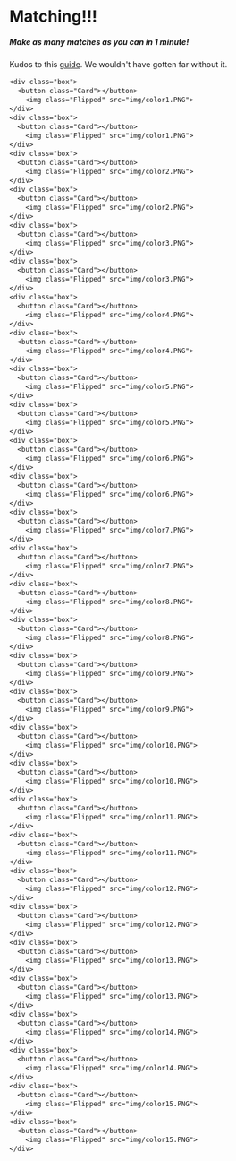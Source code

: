 # Matching!!!

##### Make as many matches as you can in 1 minute!


Kudos to this [guide](https://marina-ferreira.github.io/tutorials/js/memory-game/). We wouldn't have gotten far without it.



<body class="MemBoard">
  <section class="board">

    <div class="box">
      <button class="Card"></button>
        <img class="Flipped" src="img/color1.PNG">
    </div>
    <div class="box">
      <button class="Card"></button>
        <img class="Flipped" src="img/color1.PNG">
    </div>
    <div class="box">
      <button class="Card"></button>
        <img class="Flipped" src="img/color2.PNG">
    </div>
    <div class="box">
      <button class="Card"></button>
        <img class="Flipped" src="img/color2.PNG">
    </div>
    <div class="box">
      <button class="Card"></button>
        <img class="Flipped" src="img/color3.PNG">
    </div>
    <div class="box">
      <button class="Card"></button>
        <img class="Flipped" src="img/color3.PNG">
    </div>
    <div class="box">
      <button class="Card"></button>
        <img class="Flipped" src="img/color4.PNG">
    </div>
    <div class="box">
      <button class="Card"></button>
        <img class="Flipped" src="img/color4.PNG">
    </div>
    <div class="box">
      <button class="Card"></button>
        <img class="Flipped" src="img/color5.PNG">
    </div>
    <div class="box">
      <button class="Card"></button>
        <img class="Flipped" src="img/color5.PNG">
    </div>
    <div class="box">
      <button class="Card"></button>
        <img class="Flipped" src="img/color6.PNG">
    </div>
    <div class="box">
      <button class="Card"></button>
        <img class="Flipped" src="img/color6.PNG">
    </div>
    <div class="box">
      <button class="Card"></button>
        <img class="Flipped" src="img/color7.PNG">
    </div>
    <div class="box">
      <button class="Card"></button>
        <img class="Flipped" src="img/color7.PNG">
    </div>
    <div class="box">
      <button class="Card"></button>
        <img class="Flipped" src="img/color8.PNG">
    </div>
    <div class="box">
      <button class="Card"></button>
        <img class="Flipped" src="img/color8.PNG">
    </div>
    <div class="box">
      <button class="Card"></button>
        <img class="Flipped" src="img/color9.PNG">
    </div>
    <div class="box">
      <button class="Card"></button>
        <img class="Flipped" src="img/color9.PNG">
    </div>
    <div class="box">
      <button class="Card"></button>
        <img class="Flipped" src="img/color10.PNG">
    </div>
    <div class="box">
      <button class="Card"></button>
        <img class="Flipped" src="img/color10.PNG">
    </div>
    <div class="box">
      <button class="Card"></button>
        <img class="Flipped" src="img/color11.PNG">
    </div>
    <div class="box">
      <button class="Card"></button>
        <img class="Flipped" src="img/color11.PNG">
    </div>
    <div class="box">
      <button class="Card"></button>
        <img class="Flipped" src="img/color12.PNG">
    </div>
    <div class="box">
      <button class="Card"></button>
        <img class="Flipped" src="img/color12.PNG">
    </div>
    <div class="box">
      <button class="Card"></button>
        <img class="Flipped" src="img/color13.PNG">
    </div>
    <div class="box">
      <button class="Card"></button>
        <img class="Flipped" src="img/color13.PNG">
    </div>
    <div class="box">
      <button class="Card"></button>
        <img class="Flipped" src="img/color14.PNG">
    </div>
    <div class="box">
      <button class="Card"></button>
        <img class="Flipped" src="img/color14.PNG">
    </div>
    <div class="box">
      <button class="Card"></button>
        <img class="Flipped" src="img/color15.PNG">
    </div>
    <div class="box">
      <button class="Card"></button>
        <img class="Flipped" src="img/color15.PNG">
    </div>
  </section>

</body>
